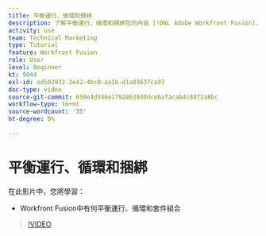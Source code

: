 ```yaml
---
title: 平衡運行、循環和捆綁
description: 了解平衡運行、循環和捆綁包的內容 [!DNL Adobe Workfront Fusion].
activity: use
team: Technical Marketing
type: Tutorial
feature: Workfront Fusion
role: User
level: Beginner
kt: 9044
exl-id: ed502932-2e42-4bc0-aa1b-d1a83637ca97
doc-type: video
source-git-commit: 650e4d346e1792863930dcebafacab4c88f2a8bc
workflow-type: tm+mt
source-wordcount: '35'
ht-degree: 0%

---
```


# 平衡運行、循環和捆綁

在此影片中，您將學習：

* Workfront Fusion中有何平衡運行、循環和套件組合

>[!VIDEO](https://video.tv.adobe.com/v/335285/?quality=12&learn=on)
